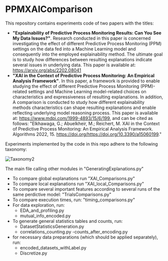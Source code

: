 # PPMXAIComparison
This repository contains experiments code of two papers with the titles:
-  __"Explainability of Predictive Process Monitoring Results: Can You See My Data Issues?"__. Research conducted in this paper is concerned investigating the effect of different Predictive Process Monitoring (PPM) settings on the data fed into a Machine Learning model and consequently into the employed explainability method. The ultimate goal is to study how differences between resulting explanations indicate several issues in underlying data. This paper is available at: https://arxiv.org/abs/2202.08041 
-  __"XAI in the Context of Predictive Process Monitoring: An Empirical Analysis Framework"__. In this paper, a framework is provided to enable studying the effect of different Predictive Process Monitoring (PPM)-related settings and Machine Learning model-related choices on characteristics and expressiveness of resulting explanations. In addition, A comparison is conducted to study how different explainability methods characteristics can shape resulting explanations and enable reflecting underlying model reasoning process. This paper is available at: https://www.mdpi.com/1999-4893/15/6/199, and can be cited as follows: 
"Elkhawaga, G.; Abuelkheir, M.; Reichert, M. XAI in the Context of Predictive Process Monitoring: An Empirical Analysis Framework. Algorithms 2022, 15. https://doi.org/https://doi.org/10.3390/a15060199."

Experiments implemented by the code in this repo adhere to the following taxonomy:

![Taxonomy2](https://user-images.githubusercontent.com/48477434/144080560-adfd1f32-c39a-40e9-97e1-d875e203ded4.jpg)

The main file calling other modules in "GeneratingExplanations.py"
- To compare global explanations run "XAI_Comparisons.py"
- To compare local explanations run "XAI_local_Comparisons.py"
- To compare several important features according to several runs of the same perdictive model: "TrialsComparisons.py"
- To compare execution times, run: "timing_comparisons.py"
- For data exploration, run:
  - EDA_and_profiling.py 
  - mutual_info_encoded.py
- To generate general statistics tables and counts, run:
  - DatasetStatisticsGeneration.py
  - correlations_counting.py
  -counts_after_encoding.py
- for necessary data preparations (which should be applied separately), run:
  - encoded_datasets_withLabel.py
  - Discretize.py
